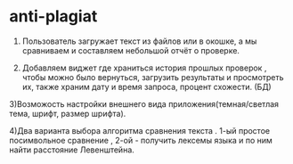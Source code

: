 ﻿# anti-plagiat

1) Пользователь загружает текст из файлов или в окошке, а мы сравниваем и составляем небольшой отчёт о проверке. 
 
2) Добавляем виджет где храниться история прошлых проверок , чтобы можно было вернуться, загрузить результаты и просмотреть их, также храним дату и время запроса, процент схожести. (БД)
 
3)Возможость настройки внешнего вида приложения(темная/светлая тема, шрифт, размер шрифта).

4)Два варианта выбора алгоритма сравнения текста . 1-ый простое посимвольное сравнение , 2-ой - получить лексемы языка и по ним найти расстояние Левенштейна.
